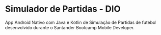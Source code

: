 # Simulador de Partidas - DIO
 App Android Nativo com Java e Kotlin de Simulação de Partidas de futebol desenvolvido durante o Santander Bootcamp Mobile Developer.
